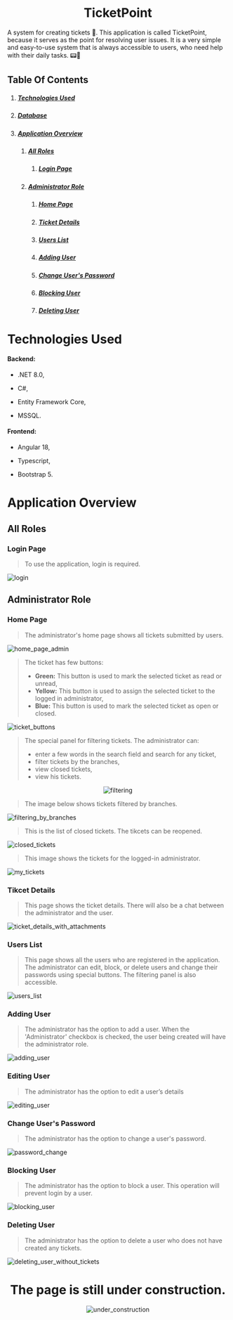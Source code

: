 <div align="center">
  
# TicketPoint

</div>

A system for creating tickets 🎫. This application is called TicketPoint, because it serves as the point for resolving user issues. It is a very simple and easy-to-use system that is always accessible to users, who need help with their daily tasks. 📟🎫

## Table Of Contents
1. ##### [Technologies Used](#technologies-used-1)
2. ##### [Database](#database-1)
3. ##### [Application Overview](#application-overview-1)
    1. ##### [All Roles](#all-roles-1)
        1. ##### [Login Page](#login-page-1)
    2. ##### [Administrator Role](#administrator-role-1)
        1. ##### [Home Page](#home-page-1)
        2. ##### [Ticket Details](#tikcet-details)
        3. ##### [Users List](#users-list-1)
        4. ##### [Adding User](#adding-user-1)
        5. ##### [Change User's Password](#change-users-password-1)
        6. ##### [Blocking User](#blocking-user-1)
        7. ##### [Deleting User](#deleting-user-1)
   
# Technologies Used
#### Backend:
- .NET 8.0,
  
- C#,
  
- Entity Framework Core,
  
- MSSQL.
  
#### Frontend:
- Angular 18,
  
- Typescript,
  
- Bootstrap 5.

# Application Overview

## All Roles

### Login Page
> To use the application, login is required.
<img src="/TicketPoint_Photos/login.png" alt="login">

## Administrator Role
### Home Page
> The administrator's home page shows all tickets submitted by users. 
<img src="/TicketPoint_Photos/home_page_admin.png" alt="home_page_admin">

> The ticket has few buttons:
> - **Green:** This button is used to mark the selected ticket as read or unread,
> - **Yellow:** This button is used to assign the selected ticket to the logged in administrator,
> - **Blue:** This button is used to mark the selected ticket as open or closed.
<img src="/TicketPoint_Photos/ticket_buttons.png" alt="ticket_buttons">

> The special panel for filtering tickets. The administrator can:
> - enter a few words in the search field and search for any ticket,
> - filter tickets by the branches,
> - view closed tickets,
> - view his tickets.
<div align="center">
<img src="/TicketPoint_Photos/filtering.png" alt="filtering">
</div>

> The image below shows tickets filtered by branches.
<img src="/TicketPoint_Photos/filtering_by_branches.png" alt="filtering_by_branches">

> This is the list of closed tickets. The tikcets can be reopened.
<img src="/TicketPoint_Photos/closed_tickets.png" alt="closed_tickets">

> This image shows the tickets for the logged-in administrator.
<img src="/TicketPoint_Photos/my_tickets.png" alt="my_tickets">

### Tikcet Details
> This page shows the ticket details. There will also be a chat between the administrator and the user.
<img src="/TicketPoint_Photos/ticket_details_with_attachments.png" alt="ticket_details_with_attachments">

### Users List
> This page shows all the users who are registered in the application. The administrator can edit, block, or delete users and change their passwords using special buttons. The filtering panel is also accessible.
<img src="/TicketPoint_Photos/users_list.png" alt="users_list">

### Adding User
> The administrator has the option to add a user. When the 'Administrator' checkbox is checked, the user being created will have the administrator role.
<img src="/TicketPoint_Photos/adding_user.png" alt="adding_user">

### Editing User
> The administrator has the option to edit a user’s details
<img src="/TicketPoint_Photos/editing_user.png" alt="editing_user">

### Change User's Password
> The administrator has the option to change a user's password.
<img src="/TicketPoint_Photos/password_change.png" alt="password_change">

### Blocking User
> The administrator has the option to block a user. This operation will prevent login by a user.
<img src="/TicketPoint_Photos/blocking_user.png" alt="blocking_user">

### Deleting User
> The administrator has the option to delete a user who does not have created any tickets.
<img src="/TicketPoint_Photos/deleting_user_without_tickets.png" alt="deleting_user_without_tickets">

<div align="center">
  
  # The page is still under construction.
  
  <img src="under_construction.png" alt="under_construction">
  
</div>


